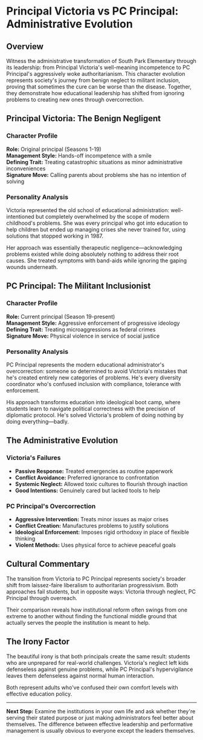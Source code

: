 # Principal Victoria vs PC Principal: Administrative Evolution

## Overview

Witness the administrative transformation of South Park Elementary through its leadership: from Principal Victoria's well-meaning incompetence to PC Principal's aggressively woke authoritarianism. This character evolution represents society's journey from benign neglect to militant inclusion, proving that sometimes the cure can be worse than the disease. Together, they demonstrate how educational leadership has shifted from ignoring problems to creating new ones through overcorrection.

## Principal Victoria: The Benign Negligent

### Character Profile
**Role:** Original principal (Seasons 1-19)  
**Management Style:** Hands-off incompetence with a smile  
**Defining Trait:** Treating catastrophic situations as minor administrative inconveniences  
**Signature Move:** Calling parents about problems she has no intention of solving

### Personality Analysis
Victoria represented the old school of educational administration: well-intentioned but completely overwhelmed by the scope of modern childhood's problems. She was every principal who got into education to help children but ended up managing crises she never trained for, using solutions that stopped working in 1987.

Her approach was essentially therapeutic negligence—acknowledging problems existed while doing absolutely nothing to address their root causes. She treated symptoms with band-aids while ignoring the gaping wounds underneath.

## PC Principal: The Militant Inclusionist

### Character Profile  
**Role:** Current principal (Season 19-present)  
**Management Style:** Aggressive enforcement of progressive ideology  
**Defining Trait:** Treating microaggressions as federal crimes  
**Signature Move:** Physical violence in service of social justice

### Personality Analysis
PC Principal represents the modern educational administrator's overcorrection: someone so determined to avoid Victoria's mistakes that he's created entirely new categories of problems. He's every diversity coordinator who's confused inclusion with compliance, tolerance with enforcement.

His approach transforms education into ideological boot camp, where students learn to navigate political correctness with the precision of diplomatic protocol. He's solved Victoria's problem of doing nothing by doing everything—badly.

## The Administrative Evolution

### Victoria's Failures
- **Passive Response:** Treated emergencies as routine paperwork
- **Conflict Avoidance:** Preferred ignorance to confrontation
- **Systemic Neglect:** Allowed toxic cultures to flourish through inaction
- **Good Intentions:** Genuinely cared but lacked tools to help

### PC Principal's Overcorrection
- **Aggressive Intervention:** Treats minor issues as major crises
- **Conflict Creation:** Manufactures problems to justify solutions
- **Ideological Enforcement:** Imposes rigid orthodoxy in place of flexible thinking
- **Violent Methods:** Uses physical force to achieve peaceful goals

## Cultural Commentary

The transition from Victoria to PC Principal represents society's broader shift from laissez-faire liberalism to authoritarian progressivism. Both approaches fail students, but in opposite ways: Victoria through neglect, PC Principal through overreach.

Their comparison reveals how institutional reform often swings from one extreme to another without finding the functional middle ground that actually serves the people the institution is meant to help.

## The Irony Factor

The beautiful irony is that both principals create the same result: students who are unprepared for real-world challenges. Victoria's neglect left kids defenseless against genuine problems, while PC Principal's hypervigilance leaves them defenseless against normal human interaction.

Both represent adults who've confused their own comfort levels with effective education policy.

---

**Next Step:** Examine the institutions in your own life and ask whether they're serving their stated purpose or just making administrators feel better about themselves. The difference between effective leadership and performative management is usually obvious to everyone except the leaders themselves.